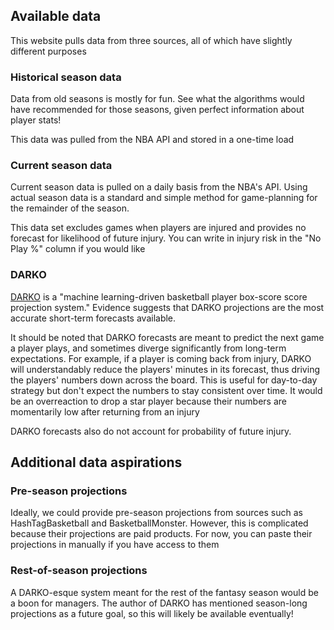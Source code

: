 ## Available data

This website pulls data from three sources, all of which have slightly different purposes

### Historical season data

Data from old seasons is mostly for fun. See what the algorithms would have recommended for those seasons, given perfect information about player stats! 

This data was pulled from the NBA API and stored in a one-time load

### Current season data

Current season data is pulled on a daily basis from the NBA's API. Using actual season data is a standard and simple method for game-planning for the remainder of the season. 

This data set excludes games when players are injured and provides no forecast for likelihood of future injury. You can write in injury risk in the "No Play %" column if you would like 

### DARKO

[DARKO](https://apanalytics.shinyapps.io/DARKO/) is a "machine learning-driven basketball player box-score score projection system." Evidence suggests that DARKO projections are the most 
accurate short-term forecasts available. 

It should be noted that DARKO forecasts are meant to predict the next game a player plays, and sometimes diverge significantly from long-term expectations. For example, if a player is 
coming back from injury, DARKO will understandably reduce the players' minutes in its forecast, thus driving the players' numbers down across the board. This is useful for day-to-day
strategy but don't expect the numbers to stay consistent over time. It would be an overreaction to drop a star player because their numbers are momentarily low after returning from an injury

DARKO forecasts also do not account for probability of future injury. 

## Additional data aspirations

### Pre-season projections

Ideally, we could provide pre-season projections from sources such as HashTagBasketball and BasketballMonster. However, this is complicated because their projections are paid products. For 
now, you can paste their projections in manually if you have access to them

### Rest-of-season projections

A DARKO-esque system meant for the rest of the fantasy season would be a boon for managers. The author of DARKO has mentioned season-long projections as a future goal, so this will likely be 
available eventually!
